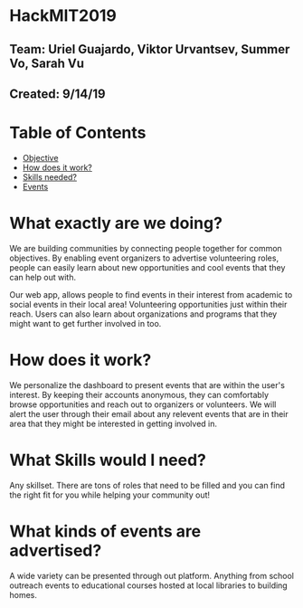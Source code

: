 # HackMIT2019 
## Team: Uriel Guajardo, Viktor Urvantsev, Summer Vo, Sarah Vu 
## Created: 9/14/19 

# Table of Contents 
- [Objective](#objective) 
- [How does it work?](#how) 
- [Skills needed?](#skills) 
- [Events](#events) 

# What exactly are we doing? <a id="objective"></a> 
We are building communities by connecting people together for common objectives. By enabling event organizers to advertise volunteering roles, people can easily learn about new opportunities and cool events that they can help out with. 

Our web app, allows people to find events in their interest from academic to social events in their local area! Volunteering opportunities just within their reach. Users can also learn about organizations and programs that they might want to get further involved in too. 

# How does it work? <a id="how"></a>
We personalize the dashboard to present events that are within the user's interest. By keeping their accounts anonymous, they can comfortably browse opportunities and reach out to organizers or volunteers. We will alert the user through their email about any relevent events that are in their area that they might be interested in getting involved in. 

# What Skills would I need? <a id="skills"></a>
Any skillset. There are tons of roles that need to be filled and you can find the right fit for you while helping your community out! 

# What kinds of events are advertised? <a id="events"></a>
A wide variety can be presented through out platform. Anything from school outreach events to educational courses hosted at local libraries to building homes. 
